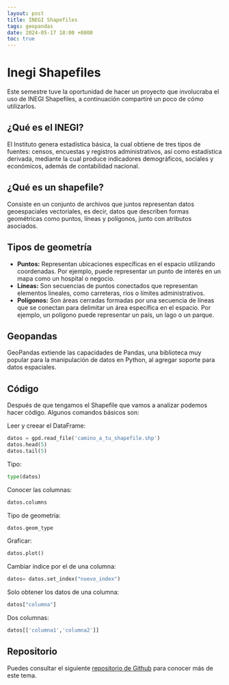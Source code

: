 ```yaml
---
layout: post
title: INEGI Shapefiles
tags: geopandas
date: 2024-05-17 18:00 +0800
toc: true
---
```

# Inegi Shapefiles

Este semestre tuve la oportunidad de hacer un proyecto que involucraba el uso de INEGI Shapefiles, a continuación compartiré un poco de cómo utilizarlos.

## ¿Qué es el INEGI?
El Instituto genera estadística básica, la cual obtiene de tres tipos de fuentes: censos, encuestas y registros administrativos, así como estadística derivada, mediante la cual produce indicadores demográficos, sociales y económicos, además de contabilidad nacional.

## ¿Qué es un shapefile?
Consiste en un conjunto de archivos que juntos representan datos geoespaciales vectoriales, es decir, datos que describen formas geométricas como puntos, líneas y polígonos, junto con atributos asociados.

## Tipos de geometría
- **Puntos:**  Representan ubicaciones específicas en el espacio utilizando coordenadas. Por ejemplo, puede representar un punto de interés en un mapa como un hospital o negocio.
- **Líneas:** Son secuencias de puntos conectados que representan elementos lineales, como carreteras, ríos o límites administrativos. 
- **Polígonos:** Son áreas cerradas formadas por una secuencia de líneas que se conectan para delimitar un área específica en el espacio. Por ejemplo, un polígono puede representar un país, un lago o un parque.

## Geopandas
GeoPandas extiende las capacidades de Pandas, una biblioteca muy popular para la manipulación de datos en Python, al agregar soporte para datos espaciales.

## Código
Después de que tengamos el Shapefile que vamos a analizar podemos hacer código. Algunos comandos básicos son:

Leer y creear el DataFrame:
```python
datos = gpd.read_file('camino_a_tu_shapefile.shp')
datos.head(5)
datos.tail(5)
```

Tipo:
```python
type(datos)
```

Conocer las columnas:
```python
datos.columns
```

Tipo de geometría:
```python
datos.geom_type
```

Graficar:
```python
datos.plot()
```

Cambiar índice por el de una columna:
```python
datos= datos.set_index("nuevo_index")
```

Solo obtener los datos de una columna:
```python
datos["columna"]
```

Dos columnas:
```python
datos[['columna1','columna2']]
```

## Repositorio

Puedes consultar el siguiente [repositorio de Github](https://github.com/carlarhdz/INEGIShapefiles) para conocer más de este tema.
